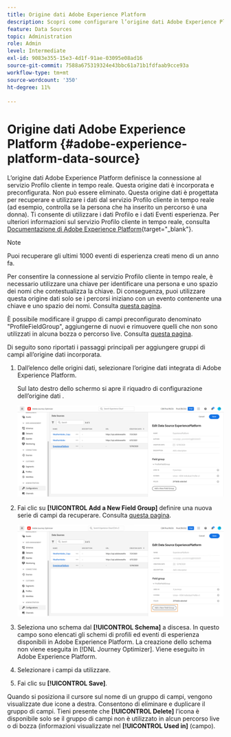 ```yaml
---
title: Origine dati Adobe Experience Platform
description: Scopri come configurare l’origine dati Adobe Experience Platform
feature: Data Sources
topic: Administration
role: Admin
level: Intermediate
exl-id: 9083e355-15e3-4d1f-91ae-03095e08ad16
source-git-commit: 7588a675319324e43bbc61a71b1fdfaab9cce93a
workflow-type: tm+mt
source-wordcount: '350'
ht-degree: 11%

---
```


# Origine dati Adobe Experience Platform {#adobe-experience-platform-data-source}

L’origine dati Adobe Experience Platform definisce la connessione al servizio Profilo cliente in tempo reale. Questa origine dati è incorporata e preconfigurata. Non può essere eliminato. Questa origine dati è progettata per recuperare e utilizzare i dati dal servizio Profilo cliente in tempo reale (ad esempio, controlla se la persona che ha inserito un percorso è una donna). Ti consente di utilizzare i dati Profilo e i dati Eventi esperienza. Per ulteriori informazioni sul servizio Profilo cliente in tempo reale, consulta [Documentazione di Adobe Experience Platform](https://experienceleague.adobe.com/docs/experience-platform/profile/home.html?lang=it){target=&quot;_blank&quot;}.

>[!NOTE]
>
>Puoi recuperare gli ultimi 1000 eventi di esperienza creati meno di un anno fa.

Per consentire la connessione al servizio Profilo cliente in tempo reale, è necessario utilizzare una chiave per identificare una persona e uno spazio dei nomi che contestualizza la chiave. Di conseguenza, puoi utilizzare questa origine dati solo se i percorsi iniziano con un evento contenente una chiave e uno spazio dei nomi. Consulta [questa pagina](../building-journeys/journey.md).

È possibile modificare il gruppo di campi preconfigurato denominato &quot;ProfileFieldGroup&quot;, aggiungerne di nuovi e rimuovere quelli che non sono utilizzati in alcuna bozza o percorso live. Consulta [questa pagina](../datasource/configure-data-sources.md#define-field-groups).

Di seguito sono riportati i passaggi principali per aggiungere gruppi di campi all’origine dati incorporata.

1. Dall’elenco delle origini dati, selezionare l’origine dati integrata di Adobe Experience Platform.

   Sul lato destro dello schermo si apre il riquadro di configurazione dell’origine dati .

   ![](../assets/journey23.png)

1. Fai clic su **[!UICONTROL Add a New Field Group]** definire una nuova serie di campi da recuperare. Consulta [questa pagina](../datasource/configure-data-sources.md#define-field-groups).

   ![](../assets/journey24.png)

1. Seleziona uno schema dal **[!UICONTROL Schema]** a discesa. In questo campo sono elencati gli schemi di profili ed eventi di esperienza disponibili in Adobe Experience Platform. La creazione dello schema non viene eseguita in [!DNL Journey Optimizer]. Viene eseguito in Adobe Experience Platform.
1. Selezionare i campi da utilizzare.
1. Fai clic su **[!UICONTROL Save]**.

Quando si posiziona il cursore sul nome di un gruppo di campi, vengono visualizzate due icone a destra. Consentono di eliminare e duplicare il gruppo di campi. Tieni presente che **[!UICONTROL Delete]** l’icona è disponibile solo se il gruppo di campi non è utilizzato in alcun percorso live o di bozza (informazioni visualizzate nel **[!UICONTROL Used in]** (campo).
